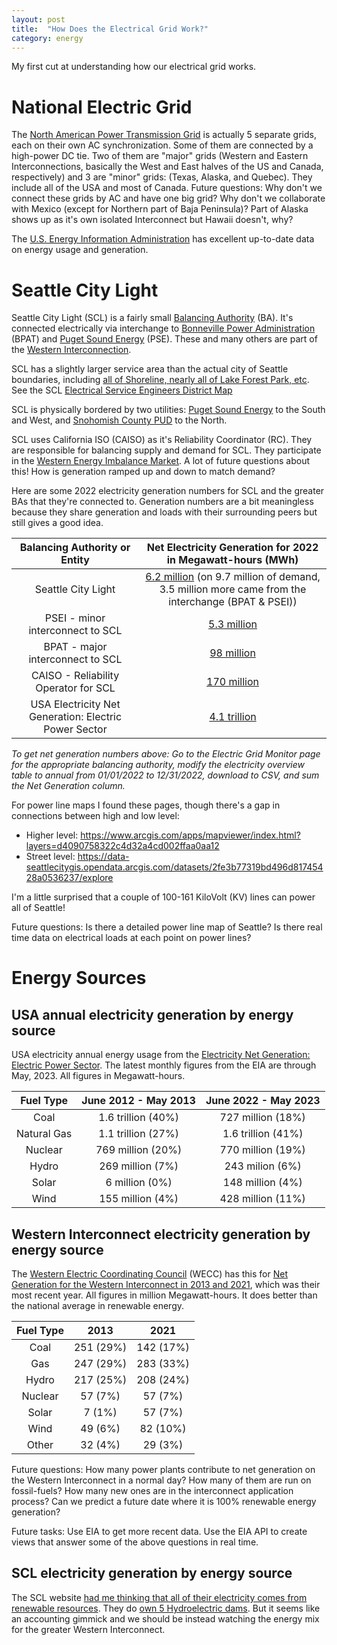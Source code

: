 ```yaml
---
layout: post
title:  "How Does the Electrical Grid Work?"
category: energy
---
```


My first cut at understanding how our electrical grid works.

# National Electric Grid

The [North American Power Transmission Grid](https://en.wikipedia.org/wiki/North_American_power_transmission_grid) is actually 5 separate grids, each on their own AC synchronization. Some of them are connected by a high-power DC tie. Two of them are "major" grids (Western and Eastern Interconnections, basically the West and East halves of the US and Canada, respectively) and 3 are "minor" grids: (Texas, Alaska, and Quebec). They include all of the USA and most of Canada. Future questions: Why don't we connect these grids by AC and have one big grid? Why don't we collaborate with Mexico (except for Northern part of Baja Peninsula)? Part of Alaska shows up as it's own isolated Interconnect but Hawaii doesn't, why?

The [U.S. Energy Information Administration](https://www.eia.gov/) has excellent up-to-date data on energy usage and generation.

# Seattle City Light

Seattle City Light (SCL) is a fairly small [Balancing Authority](https://en.wikipedia.org/wiki/Balancing_authority) (BA). It's connected electrically via interchange to [Bonneville Power Administration](https://www.bpa.gov/) (BPAT) and [Puget Sound Energy](https://www.pse.com/) (PSE). These and many others are part of the [Western Interconnection](https://en.wikipedia.org/wiki/Western_Interconnection).

SCL has a slightly larger service area than the actual city of Seattle boundaries, including [all of Shoreline, nearly all of Lake Forest Park, etc](https://en.wikipedia.org/wiki/Seattle_City_Light). See the SCL [Electrical Service Engineers District Map](https://www.seattle.gov/documents/Departments/CityLight/ESEMap.pdf)

SCL is physically bordered by two utilities: [Puget Sound Energy](https://www.pse.com/en/Customer-Service/pse-locations-2) to the South and West, and [Snohomish County PUD](https://esr.snopud.com/Content/Service-Area-Map.htm) to the North.

SCL uses California ISO (CAISO) as it's Reliability Coordinator (RC). They are responsible for balancing supply and demand for SCL. They participate in the [Western Energy Imbalance Market](https://www.westerneim.com/Pages/About/default.aspx). A lot of future questions about this! How is generation ramped up and down to match demand?

Here are some 2022 electricity generation numbers for SCL and the greater BAs that they're connected to. Generation numbers are a bit meaningless because they share generation and loads with their surrounding peers but still gives a good idea.

| Balancing Authority or Entity | Net Electricity Generation for 2022 in Megawatt-hours (MWh) |
|:------------------------------:|:-------------------:|
| Seattle City Light | [6.2 million](https://www.eia.gov/electricity/gridmonitor/dashboard/electric_overview/balancing_authority/PSEI) (on 9.7 million of demand, 3.5 million more came from the interchange (BPAT & PSEI)) |
| PSEI - minor interconnect to SCL | [5.3 million](https://www.eia.gov/electricity/gridmonitor/dashboard/electric_overview/balancing_authority/PSEI) |
| BPAT - major interconnect to SCL | [98 million](https://www.eia.gov/electricity/gridmonitor/dashboard/electric_overview/balancing_authority/BPAT) |
| CAISO - Reliability Operator for SCL | [170 million](https://www.eia.gov/electricity/gridmonitor/dashboard/electric_overview/balancing_authority/CISO) |
| USA Electricity Net Generation: Electric Power Sector | [4.1 trillion](https://www.eia.gov/totalenergy/data/browser/?tbl=T07.02B#/?f=M) |

*To get net generation numbers above: Go to the Electric Grid Monitor page for the appropriate balancing authority, modify the electricity overview table to annual from 01/01/2022 to 12/31/2022, download to CSV, and sum the Net Generation column.*

For power line maps I found these pages, though there's a gap in connections between high and low level:
* Higher level: <https://www.arcgis.com/apps/mapviewer/index.html?layers=d4090758322c4d32a4cd002ffaa0aa12>
* Street level: <https://data-seattlecitygis.opendata.arcgis.com/datasets/2fe3b77319bd496d81745428a0536237/explore>

I'm a little surprised that a couple of 100-161 KiloVolt (KV) lines can power all of Seattle!

Future questions: Is there a detailed power line map of Seattle? Is there real time data on electrical loads at each point on power lines?

# Energy Sources

## USA annual electricity generation by energy source

USA electricity annual energy usage from the [Electricity Net Generation: Electric Power Sector](https://www.eia.gov/totalenergy/data/browser/?tbl=T07.02B#/?f=M). The latest monthly figures from the EIA are through May, 2023. All figures in Megawatt-hours.

| Fuel Type   | June 2012 - May 2013 | June 2022 - May 2023 |
|:-----------:|:--------------------:|:--------------------:|
| Coal        | 1.6 trillion (40%)   | 727 million (18%)    |
| Natural Gas | 1.1 trillion (27%)   | 1.6 trillion (41%)   |
| Nuclear     | 769 million  (20%)   | 770 million (19%)    |
| Hydro       | 269 million (7%)     | 243 milion (6%)      |
| Solar       |   6 million (0%)     | 148 million (4%)     |
| Wind        | 155 million (4%)     | 428 million (11%)    |

## Western Interconnect electricity generation by energy source

The [Western Electric Coordinating Council](https://www.wecc.org/Pages/home.aspx) (WECC) has this for [Net Generation for the Western Interconnect in 2013 and 2021](https://www.wecc.org/epubs/StateOfTheInterconnection/Pages/Net-Generation0706-7913.aspx), which was their most recent year. All figures in million Megawatt-hours. It does better than the national average in renewable energy.

| Fuel Type    |  2013     | 2021      |
|:------------:|:---------:|:---------:|
| Coal         | 251 (29%) | 142 (17%) |
| Gas          | 247 (29%) | 283 (33%) |
| Hydro        | 217 (25%) | 208 (24%) |
| Nuclear      |  57 (7%)  |  57 (7%)  |
| Solar        |   7 (1%)  |  57 (7%)  |
| Wind         |  49 (6%)  |  82 (10%) |
| Other        |  32 (4%)  |  29 (3%)  |

Future questions: How many power plants contribute to net generation on the Western Interconnect in a normal day? How many of them are run on fossil-fuels? How many new ones are in the interconnect application process? Can we predict a future date where it is 100% renewable energy generation?

Future tasks: Use EIA to get more recent data. Use the EIA API to create views that answer some of the above questions in real time.

## SCL electricity generation by energy source

The SCL website [had me thinking that all of their electricity comes from renewable resources](https://www.seattle.gov/city-light/energy/power-supply-and-delivery). They do [own 5 Hydroelectric dams](https://www.seattle.gov/city-light/energy/power-supply-and-delivery/hydroelectric-resources). But it seems like an accounting gimmick and we should be instead watching the energy mix for the greater Western Interconnect.

